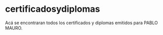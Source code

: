 # certificadosydiplomas
Acá se encontraran todos los certificados y diplomas emitidos para PABLO MAURO.

